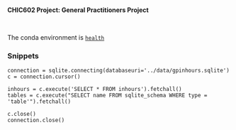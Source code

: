 <br>

**CHIC602 Project: General Practitioners Project**

<br>

The conda environment is  [`health`](https://github.com/premodelling/preimage#anaconda-conda)

### Snippets

```
connection = sqlite.connecting(databaseuri='../data/gpinhours.sqlite')
c = connection.cursor()

inhours = c.execute('SELECT * FROM inhours').fetchall()
tables = c.execute("SELECT name FROM sqlite_schema WHERE type = 'table'").fetchall()

c.close()
connection.close()
```
